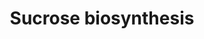 ---
annotations:
- id: PW:0001342
  parent: classic metabolic pathway
  type: Pathway Ontology
  value: sucrose biosynthetic pathway
authors:
- M.Braymer
- MaintBot
- AlexanderPico
- Thomas
- Egonw
- Ddigles
- DeSl
- Eweitz
citedin: ''
communities: []
description: Sucrose is synthesized from the precursors UDP-glucose and fructose 6-phosphate,
  which are converted into sucrose 6-phosphate by the enzyme sucrose-6-phosphate synthase.
  Sucrose 6-phosphate is then dephosphorylated by sucrose phosphatase, resulting in
  the formation of sucrose, which can be exported to other tissues. Although the reaction
  catalyzed by sucrose 6-phosphate synthase is energetically unfavorable, the hydrolysis
  of sucrose 6-phosphate to sucrose is highly exergonic, driving the overall synthesis
  of sucrose in an essentially irreversible manner.
last-edited: 2024-06-30
ndex: null
organisms:
- Saccharomyces cerevisiae
redirect_from:
- /index.php/Pathway:WP14
- /instance/WP14
- /instance/WP14_r134135
revision: r134135
schema-jsonld:
- '@context': https://schema.org/
  '@id': https://wikipathways.github.io/pathways/WP14.html
  '@type': Dataset
  creator:
    '@type': Organization
    name: WikiPathways
  description: Sucrose is synthesized from the precursors UDP-glucose and fructose
    6-phosphate, which are converted into sucrose 6-phosphate by the enzyme sucrose-6-phosphate
    synthase. Sucrose 6-phosphate is then dephosphorylated by sucrose phosphatase,
    resulting in the formation of sucrose, which can be exported to other tissues.
    Although the reaction catalyzed by sucrose 6-phosphate synthase is energetically
    unfavorable, the hydrolysis of sucrose 6-phosphate to sucrose is highly exergonic,
    driving the overall synthesis of sucrose in an essentially irreversible manner.
  keywords:
  - ADP
  - ATP
  - FBP1
  - H2O
  - PGI1
  - PGM1
  - PGM2
  - Sucrose-6-phosphate
  - UDP
  - UDP-D-glucose
  - UGP1
  - UTP
  - YHL012W
  - fructose
  - fructose-6-phosphate
  - glucose-1-phosphate
  - glucose-6-phosphate
  - phosphate
  - pyrophosphate
  - sucrose
  license: CC0
  name: Sucrose biosynthesis
seo: CreativeWork
title: Sucrose biosynthesis
wpid: WP14
---